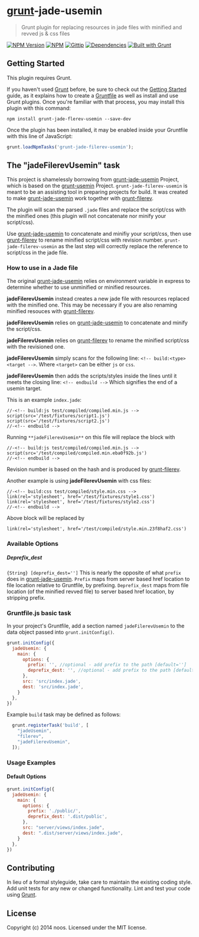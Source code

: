 # [grunt](http://gruntjs.com/)-jade-usemin
> Grunt plugin for replacing resources in jade files with minified and revved js & css files

[![NPM Version](http://img.shields.io/npm/v/grunt-jade-filerev-usemin.svg)](https://npmjs.org/package/grunt-jade-filerev-usemin)
[![NPM](http://img.shields.io/npm/dm/grunt-jade-filerev-usemin.svg)](https://npmjs.org/package/grunt-jade-filerev-usemin)
[![Gittip](http://img.shields.io/gittip/pgilad.svg)](https://www.gittip.com/noos/)
[![Dependencies](http://img.shields.io/gemnasium/noos/grunt-jade-filrev-usemin.svg)](https://gemnasium.com/noos/grunt-jade-filerev-usemin)
[![Built with Grunt](https://cdn.gruntjs.com/builtwith.png)](http://gruntjs.com/)

## Getting Started
This plugin requires Grunt.

If you haven't used [Grunt](http://gruntjs.com/) before, be sure to check out the [Getting Started](http://gruntjs.com/getting-started) guide, as it explains how to create a [Gruntfile](http://gruntjs.com/sample-gruntfile) as well as install and use Grunt plugins. Once you're familiar with that process, you may install this plugin with this command:

```shell
npm install grunt-jade-flerev-usemin --save-dev
```

Once the plugin has been installed, it may be enabled inside your Gruntfile with this line of JavaScript:

```js
grunt.loadNpmTasks('grunt-jade-filerev-usemin');
```

## The "jadeFilerevUsemin" task

This project is shamelessly borrowing from [grunt-jade-usemin](https://github.com/pgilad/grunt-jade-usemin) Project,
which is based on the [grunt-usemin](https://github.com/yeoman/grunt-usemin) Project.
`grunt-jade-filerev-usemin` is meant to be an assisting tool in preparing projects for build.
It was created to make [grunt-jade-usemin](https://github.com/pgilad/grunt-jade-usemin) 
work together with [grunt-filerev](https://github.com/yeoman/grunt-filerev).

The plugin will scan the parsed `.jade` files and replace the script/css with the minified ones
(this plugin will not concatenate nor minify your script/css).

Use [grunt-jade-usemin](https://github.com/pgilad/grunt-jade-usemin) to concatenate and minifiy your script/css,
then use [grunt-filerev](https://github.com/yeoman/grunt-filerev) to rename minified script/css with revision number.
`grunt-jade-filerev-usemin` as the last step will correctly replace the reference to script/css in the jade file.

### How to use in a Jade file

The original [grunt-jade-usemin](https://github.com/pgilad/grunt-jade-usemin) relies on environment variable in express
to determine whether to use unminified or minified resources.

**jadeFilerevUsemin** instead creates a new jade file with resources replaced with the minified one.
This may be necessary if you are also renaming minified resouces with [grunt-filerev](https://github.com/yeoman/grunt-filerev).

**jadeFilerevUsemin** relies on [grunt-jade-usemin](https://github.com/pgilad/grunt-jade-usemin) to concatenate and minify the script/css.

**jadeFilerevUsemin** relies on [grunt-filerev](https://github.com/yeoman/grunt-filerev) to rename the minified script/css with the revisioned one.

**jadeFilerevUsemin** simply scans for the following line: `<!-- build:<type> <target -->`.
Where `<target>` can be either `js` or `css`.

**jadeFilerevUsemin** then adds the scripts/styles inside the lines until it meets the closing line:
`<!-- endbuild -->` Which signifies the end of a usemin target.

This is an example `index.jade`:

```jade
//-<!-- build:js test/compiled/compiled.min.js -->
script(src='/test/fixtures/script1.js')
script(src='/test/fixtures/script2.js')
//-<!-- endbuild -->
```

Running `**jadeFilerevUsemin**` on this file will replace the block with
```jade
//-<!-- build:js test/compiled/compiled.min.js -->
script(src='/test/compiled/compiled.min.eba0f92b.js')
//-<!-- endbuild -->
```
Revision number is based on the hash and is produced by
[grunt-filerev](https://github.com/yeoman/grunt-filerev).

Another example is using **jadeFilerevUsemin** with css files:
```jade
//-<!-- build:css test/compiled/style.min.css -->
link(rel='stylesheet', href='/test/fixtures/style1.css')
link(rel='stylesheet', href='/test/fixtures/style2.css')
//-<!-- endbuild -->
```

Above block will be replaced by
```jade
link(rel='stylesheet', href='/test/compiled/style.min.23f8haf2.css')
```

### Available Options
##### Deprefix_dest
`{String} [deprefix_dest='']` This is nearly the opposite of what `prefix` does in [grunt-jade-usemin](https://github.com/pgilad/grunt-jade-usemin).
`Prefix` maps from server based href location to file location relative to Gruntfile, by prefixing.
`Deprefix_dest` maps from file location (of the minified revved file) to server based href location, by stripping prefix.

### Gruntfile.js basic task
In your project's Gruntfile, add a section named `jadeFilerevUsemin` to the data object passed into `grunt.initConfig()`.

```js
grunt.initConfig({
  jadeUsemin: {
    main: {
      options: {
        prefix: '', //optional - add prefix to the path [default='']
        deprefix_dest: '', //optional - add prefix to the path [default='']
      },
      src: 'src/index.jade',
      dest: 'src/index.jade',
    }
  },
})
```


Example `build` task may be defined as follows:

```js
  grunt.registerTask('build', [
    "jadeUsemin",
    "filerev",
    "jadeFilerevUsemin",
  ]);
```

### Usage Examples

#### Default Options

```js
grunt.initConfig({
  jadeUsemin: {
    main: {
      options: {
        prefix: './public/',
        deprefix_dest: '.dist/public',
      },
      src: "server/views/index.jade",
      dest: ".dist/server/views/index.jade",
    }
  },
})
```

## Contributing
In lieu of a formal styleguide, take care to maintain the existing coding style. Add unit tests for any new or changed functionality. Lint and test your code using [Grunt](http://gruntjs.com/).

## License
Copyright (c) 2014 noos. Licensed under the MIT license.
